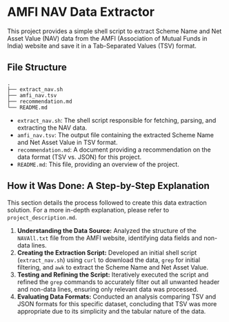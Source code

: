 # AMFI NAV Data Extractor

This project provides a simple shell script to extract Scheme Name and Net Asset Value (NAV) data from the AMFI (Association of Mutual Funds in India) website and save it in a Tab-Separated Values (TSV) format.

## File Structure

```
.
├── extract_nav.sh
├── amfi_nav.tsv
├── recommendation.md
└── README.md
```

*   `extract_nav.sh`: The shell script responsible for fetching, parsing, and extracting the NAV data.
*   `amfi_nav.tsv`: The output file containing the extracted Scheme Name and Net Asset Value in TSV format.
*   `recommendation.md`: A document providing a recommendation on the data format (TSV vs. JSON) for this project.
*   `README.md`: This file, providing an overview of the project.

## How it Was Done: A Step-by-Step Explanation

This section details the process followed to create this data extraction solution. For a more in-depth explanation, please refer to `project_description.md`.

1.  **Understanding the Data Source:** Analyzed the structure of the `NAVAll.txt` file from the AMFI website, identifying data fields and non-data lines.
2.  **Creating the Extraction Script:** Developed an initial shell script (`extract_nav.sh`) using `curl` to download the data, `grep` for initial filtering, and `awk` to extract the Scheme Name and Net Asset Value.
3.  **Testing and Refining the Script:** Iteratively executed the script and refined the `grep` commands to accurately filter out all unwanted header and non-data lines, ensuring only relevant data was processed.
4.  **Evaluating Data Formats:** Conducted an analysis comparing TSV and JSON formats for this specific dataset, concluding that TSV was more appropriate due to its simplicity and the tabular nature of the data.


